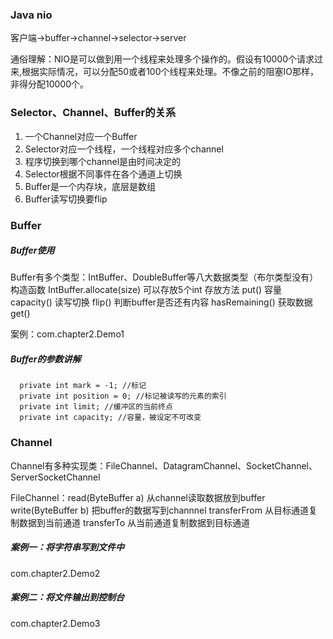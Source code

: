 ### Java nio
客户端->buffer->channel->selector->server

通俗理解：NIO是可以做到用一个线程来处理多个操作的。假设有10000个请求过来,根据实际情况，可以分配50或者100个线程来处理。不像之前的阻塞IO那样，非得分配10000个。

### Selector、Channel、Buffer的关系
1. 一个Channel对应一个Buffer
2. Selector对应一个线程，一个线程对应多个channel
3. 程序切换到哪个channel是由时间决定的
4. Selector根据不同事件在各个通道上切换
5. Buffer是一个内存块，底层是数组
6. Buffer读写切换要flip

### Buffer
##### Buffer使用
Buffer有多个类型：IntBuffer、DoubleBuffer等八大数据类型（布尔类型没有）
构造函数 IntBuffer.allocate(size) 可以存放5个int
存放方法 put()
容量 capacity()
读写切换 flip()
判断buffer是否还有内容 hasRemaining()
获取数据 get()

案例：com.chapter2.Demo1

##### Buffer的参数讲解
```
  private int mark = -1; //标记
  private int position = 0; //标记被读写的元素的索引
  private int limit; //缓冲区的当前终点
  private int capacity; //容量，被设定不可改变
```
### Channel
Channel有多种实现类：FileChannel、DatagramChannel、SocketChannel、ServerSocketChannel

FileChannel：read(ByteBuffer a) 从channel读取数据放到buffer
             write(ByteBuffer b) 把buffer的数据写到channnel
             transferFrom 从目标通道复制数据到当前通道
             transferTo 从当前通道复制数据到目标通道

##### 案例一：将字符串写到文件中
com.chapter2.Demo2

##### 案例二：将文件输出到控制台
com.chapter2.Demo3



